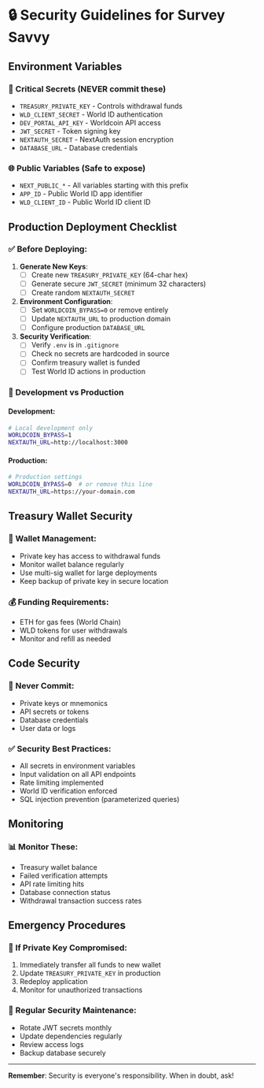 # 🔒 Security Guidelines for Survey Savvy

## Environment Variables

### 🚨 Critical Secrets (NEVER commit these)
- `TREASURY_PRIVATE_KEY` - Controls withdrawal funds
- `WLD_CLIENT_SECRET` - World ID authentication
- `DEV_PORTAL_API_KEY` - Worldcoin API access
- `JWT_SECRET` - Token signing key
- `NEXTAUTH_SECRET` - NextAuth session encryption
- `DATABASE_URL` - Database credentials

### 🌐 Public Variables (Safe to expose)
- `NEXT_PUBLIC_*` - All variables starting with this prefix
- `APP_ID` - Public World ID app identifier
- `WLD_CLIENT_ID` - Public World ID client ID

## Production Deployment Checklist

### ✅ Before Deploying:
1. **Generate New Keys**:
   - [ ] Create new `TREASURY_PRIVATE_KEY` (64-char hex)
   - [ ] Generate secure `JWT_SECRET` (minimum 32 characters)
   - [ ] Create random `NEXTAUTH_SECRET`

2. **Environment Configuration**:
   - [ ] Set `WORLDCOIN_BYPASS=0` or remove entirely
   - [ ] Update `NEXTAUTH_URL` to production domain
   - [ ] Configure production `DATABASE_URL`

3. **Security Verification**:
   - [ ] Verify `.env` is in `.gitignore`
   - [ ] Check no secrets are hardcoded in source
   - [ ] Confirm treasury wallet is funded
   - [ ] Test World ID actions in production

### 🔧 Development vs Production

#### Development:
```bash
# Local development only
WORLDCOIN_BYPASS=1
NEXTAUTH_URL=http://localhost:3000
```

#### Production:
```bash
# Production settings
WORLDCOIN_BYPASS=0  # or remove this line
NEXTAUTH_URL=https://your-domain.com
```

## Treasury Wallet Security

### 🏦 Wallet Management:
- Private key has access to withdrawal funds
- Monitor wallet balance regularly
- Use multi-sig wallet for large deployments
- Keep backup of private key in secure location

### 💰 Funding Requirements:
- ETH for gas fees (World Chain)
- WLD tokens for user withdrawals
- Monitor and refill as needed

## Code Security

### 🚫 Never Commit:
- Private keys or mnemonics
- API secrets or tokens
- Database credentials
- User data or logs

### ✅ Security Best Practices:
- All secrets in environment variables
- Input validation on all API endpoints
- Rate limiting implemented
- World ID verification enforced
- SQL injection prevention (parameterized queries)

## Monitoring

### 📊 Monitor These:
- Treasury wallet balance
- Failed verification attempts
- API rate limiting hits
- Database connection status
- Withdrawal transaction success rates

## Emergency Procedures

### 🚨 If Private Key Compromised:
1. Immediately transfer all funds to new wallet
2. Update `TREASURY_PRIVATE_KEY` in production
3. Redeploy application
4. Monitor for unauthorized transactions

### 🔄 Regular Security Maintenance:
- Rotate JWT secrets monthly
- Update dependencies regularly
- Review access logs
- Backup database securely

---

**Remember**: Security is everyone's responsibility. When in doubt, ask!
